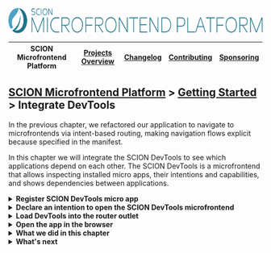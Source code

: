 <a href="/README.md"><img src="/resources/branding/scion-microfrontend-platform-banner.svg" height="50" alt="SCION Microfrontend Platform"></a>

| SCION Microfrontend Platform | [Projects Overview][menu-projects-overview] | [Changelog][menu-changelog] | [Contributing][menu-contributing] | [Sponsoring][menu-sponsoring] |  
| --- | --- | --- | --- | --- |

## [SCION Microfrontend Platform][menu-home] > [Getting Started][menu-getting-started] > Integrate DevTools

In the previous chapter, we refactored our application to navigate to microfrontends via intent-based routing, making navigation flows explicit because specified in the manifest.

In this chapter we will integrate the SCION DevTools to see which applications depend on each other. The SCION DevTools is a microfrontend that allows inspecting installed micro apps, their intentions and capabilities, and shows dependencies between applications.

<details>
  <summary><strong>Register SCION DevTools micro app</strong></summary>

The SCION DevTools are implemented as a microfrontend that you can integrate analogous to other microfrontends.

Follow the steps below to register the *SCION DevTools* micro app.

1. Open the file `host-app/src/host.ts` of the host app.
2. Register the *SCION DevTools* micro app, as follows:
   ```ts
         public async init(): Promise<void> {
           await MicrofrontendPlatformHost.start({
             applications: [
               {symbolicName: 'products-app', manifestUrl: 'http://localhost:4201/manifest.json'},
               {symbolicName: 'customers-app', manifestUrl: 'http://localhost:4202/manifest.json'},
   [+]         {
   [+]           symbolicName: 'devtools',
   [+]           manifestUrl: 'https://microfrontend-platform-devtools.scion.vercel.app/manifest.json',
   [+]           intentionCheckDisabled: true,
   [+]           scopeCheckDisabled: true,
   [+]         },
             ],
           });
   
           // Install navigation listeners
           document.querySelector('button#products').addEventListener('click', () => {
             Beans.get(OutletRouter).navigate('http://localhost:4201/product-list/product-list.html');
           });
   
           document.querySelector('button#customers').addEventListener('click', () => {
             Beans.get(OutletRouter).navigate('http://localhost:4202/customer-list/customer-list.html');
           });
         }
   ```
   Note that we need to disable some checks for the SCION DevTools to have access to private capabilities. We strongly recommend not to do this for regular micro apps. 
</details>

<details>
  <summary><strong>Declare an intention to open the SCION DevTools microfrontend</strong></summary>

The SCION DevTools provide a microfrontend capability with the following qualifier: `{component: 'devtools', vendor: 'scion'}`.

Like any other micro app, the host app must declare its intentions in its manifest. We can do this inline when starting the SCION Microfrontend Platform, as follows:

1. Open the file `host-app/src/host.ts` of the host app.
2. Create a manifest for the host app and declare the intention to navigate to the SCION DevTools microfrontend. For the host, we can create an inline manifest, as follows:
   ```ts
         public async init(): Promise<void> {
           await MicrofrontendPlatformHost.start({
             applications: [
               {symbolicName: 'products-app', manifestUrl: 'http://localhost:4201/manifest.json'},
               {symbolicName: 'customers-app', manifestUrl: 'http://localhost:4202/manifest.json'},
               {
                 symbolicName: 'devtools',
                 manifestUrl: 'https://microfrontend-platform-devtools.scion.vercel.app/manifest.json',
                 intentionCheckDisabled: true,
                 scopeCheckDisabled: true,
               },
             ],
   [+]       host: {
   [+]         manifest: {
   [+]           name: 'Host App',
   [+]           intentions: [
   [+]             {type: 'microfrontend', qualifier: {component: 'devtools', vendor: 'scion'}},
   [+]           ],
   [+]         },
   [+]       },
           });
   
           // Install navigation listeners
           document.querySelector('button#products').addEventListener('click', () => {
             Beans.get(OutletRouter).navigate('http://localhost:4201/product-list/product-list.html');
           });
   
           document.querySelector('button#customers').addEventListener('click', () => {
             Beans.get(OutletRouter).navigate('http://localhost:4202/customer-list/customer-list.html');
           });
         }
   ```
</details>

<details>
  <summary><strong>Load DevTools into the router outlet</strong></summary>

In the [first chapter][link-getting-started:01:host-app] we added a router outlet at the bottom of the application shell. We will display the SCION DevTools in that outlet.

1. Open the file `host-app/src/host.ts` of the host app.
2. Route the outlet as follows:
   ```ts
         public async init(): Promise<void> {
           await MicrofrontendPlatformHost.start({
             applications: [
               {symbolicName: 'products-app', manifestUrl: 'http://localhost:4201/manifest.json'},
               {symbolicName: 'customers-app', manifestUrl: 'http://localhost:4202/manifest.json'},
               {
                 symbolicName: 'devtools',
                 manifestUrl: 'https://microfrontend-platform-devtools.scion.vercel.app/manifest.json',
                 intentionCheckDisabled: true,
                 scopeCheckDisabled: true,
               },
             ],
             host: {
               manifest: {
                 name: 'Host App',
                 intentions: [
                   {type: 'microfrontend', qualifier: {component: 'devtools', vendor: 'scion'}},
                 ],
               },
             },
           });
   
   [+]     // Display the DevTools
   [+]     Beans.get(OutletRouter).navigate({component: 'devtools', vendor: 'scion'}, {outlet: 'bottom'});

           // Install navigation listeners
           document.querySelector('button#products').addEventListener('click', () => {
             Beans.get(OutletRouter).navigate('http://localhost:4201/product-list/product-list.html');
           });
   
           document.querySelector('button#customers').addEventListener('click', () => {
             Beans.get(OutletRouter).navigate('http://localhost:4202/customer-list/customer-list.html');
           });
         }
   ```
</details>

<details>
   <summary><strong>Open the app in the browser</strong></summary>

We did it! Run `npm run start` to serve the applications and see the DevTools displayed at the bottom.

In the DevTools, open the *Products App* in the application list and click the *ProductList Microfrontend* in the capability list. Open the `Dependent Applications` tab and you should see that the *Customers App* depends on this microfrontend.

<img src="07-getting-started-devtools.png" alt="DevTools"></a>

</details>

<details>
   <summary><strong>What we did in this chapter</strong></summary>

In this chapter, we integrated SCION DevTools to inspect micro apps and their dependencies, and to browse the catalog of capabilities.

<details>
   <summary>The <code>host-app/src/host.ts</code> looks as following:</summary>

```ts
import {MicrofrontendPlatformHost, OutletRouter} from '@scion/microfrontend-platform';
import {Beans} from '@scion/toolkit/bean-manager';

class HostController {

  public async init(): Promise<void> {
    await MicrofrontendPlatformHost.start({
      applications: [
        {symbolicName: 'products-app', manifestUrl: 'http://localhost:4201/manifest.json'},
        {symbolicName: 'customers-app', manifestUrl: 'http://localhost:4202/manifest.json'},
        {
          symbolicName: 'devtools',
          manifestUrl: 'https://microfrontend-platform-devtools.scion.vercel.app/manifest.json',
          intentionCheckDisabled: true,
          scopeCheckDisabled: true,
        },
      ],
      host: {
        manifest: {
          name: 'Host App',
          intentions: [
            {type: 'microfrontend', qualifier: {component: 'devtools', vendor: 'scion'}},
            {type: 'microfrontend', qualifier: {'*': '*'}},
          ],
        },
      },
    });

    // Display the DevTools
    Beans.get(OutletRouter).navigate({component: 'devtools', vendor: 'scion'}, {outlet: 'bottom'});

    // Install navigation listeners
    document.querySelector('button#products').addEventListener('click', () => {
      Beans.get(OutletRouter).navigate('http://localhost:4201/product-list/product-list.html');
    });

    document.querySelector('button#customers').addEventListener('click', () => {
      Beans.get(OutletRouter).navigate('http://localhost:4202/customer-list/customer-list.html');
    });
  }
}

new HostController().init();
```
</details>

</details>

<details>
   <summary><strong>What's next</strong></summary>

   In the next chapter, we will learn how to browse the catalog of capabilities. Click [here][link-getting-started:08:browse-capabilities] to continue. 
</details>

[menu-home]: /README.md
[menu-projects-overview]: /docs/site/projects-overview.md
[menu-changelog]: /docs/site/changelog/changelog.md
[menu-contributing]: /CONTRIBUTING.md
[menu-sponsoring]: /docs/site/sponsoring.md

[menu-getting-started]: /docs/site/getting-started/getting-started.md
[link-getting-started:01:host-app]: 01-getting-started-host-app.md
[link-getting-started:02:products-app]: 02-getting-started-products-app.md
[link-getting-started:03:customers-app]: 03-getting-started-customers-app.md
[link-getting-started:04:microfrontend-routing]: 04-getting-started-microfrontend-routing.md
[link-getting-started:05:embed-microfrontend]: 05-getting-started-embed-microfrontend.md
[link-getting-started:06:navigate-via-intent]: 06-getting-started-navigate-via-intent.md
[link-getting-started:07:devtools]: 07-getting-started-devtools.md
[link-getting-started:08:browse-capabilities]: 08-getting-started-browse-capabilities.md
[link-getting-started:09:summary]: 09-getting-started-summary.md
